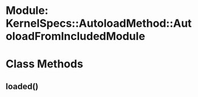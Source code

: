 # Module: KernelSpecs::AutoloadMethod::AutoloadFromIncludedModule
    



# Class Methods
## loaded() [](#method-c-loaded)

